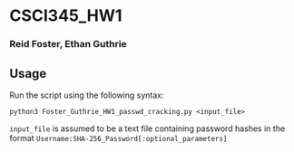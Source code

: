 # CSCI345_HW1
### Reid Foster, Ethan Guthrie

## Usage
Run the script using the following syntax:
```
python3 Foster_Guthrie_HW1_passwd_cracking.py <input_file>
```
```input_file``` is assumed to be a text file containing password hashes in the format ```Username:SHA-256_Password[:optional_parameters]```